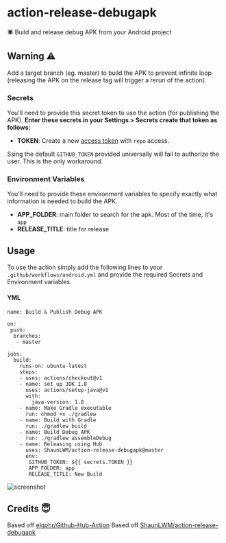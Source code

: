# action-release-debugapk
🕷 Build and release debug APK from your Android project


## Warning ⚠
Add a target branch (eg. master) to build the APK to prevent infinite loop (releasing the APK on the release tag will trigger a rerun of the action).

### Secrets

You'll need to provide this secret token to use the action (for publishing the APK). **Enter these secrets in your Settings > Secrets create that token as follows:**

* **TOKEN**: Create a new [access token](https://github.com/settings/tokens) with `repo` access.

Ssing the default `GITHUB_TOKEN` provided universally will fail to authorize the user. This is the only workaround.

### Environment Variables

You'll need to provide these environment variables to specify exactly what information is needed to build the APK.

* **APP_FOLDER**: main folder to search for the apk. Most of the time, it's `app`
* **RELEASE_TITLE**: title for release

## Usage

To use the action simply add the following lines to your `.github/workflows/android.yml` and provide the required Secrets and Environment variables.

#### YML
```
name: Build & Publish Debug APK

on:
 push:
  branches:
   - master
   
jobs:
  build:
    runs-on: ubuntu-latest
    steps:
    - uses: actions/checkout@v1
    - name: set up JDK 1.8
      uses: actions/setup-java@v1
      with:
        java-version: 1.8
    - name: Make Gradle executable
      run: chmod +x ./gradlew
    - name: Build with Gradle
      run: ./gradlew build
    - name: Build Debug APK
      run: ./gradlew assembleDebug
    - name: Releasing using Hub
      uses: ShaunLWM/action-release-debugapk@master
      env:
       GITHUB_TOKEN: ${{ secrets.TOKEN }}
       APP_FOLDER: app
       RELEASE_TITLE: New Build
```

![screenshot](screenshot.png)

## Credits 😇

Based off [elgohr/Github-Hub-Action](https://github.com/elgohr/Github-Hub-Action)
Based off [ ShaunLWM/action-release-debugapk](https://github.com/ShaunLWM/action-release-debugapk)
